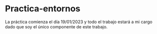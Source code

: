 # Practica-entornos
La práctica comienza el día 19/01/2023 y todo el trabajo estará a mi cargo dado que soy el único componente de este trabajo.
